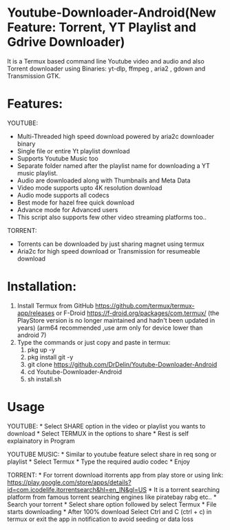 # Youtube-Downloader-Android(New Feature: Torrent, YT Playlist and Gdrive Downloader)
  It is a Termux based command line Youtube video and audio and also Torrent downloader using Binaries: yt-dlp, ffmpeg , aria2 , gdown and Transmission GTK.
  
# Features:
 YOUTUBE:
  * Multi-Threaded high speed download powered by aria2c downloader binary
  * Single file or entire Yt playlist download
  * Supports Youtube Music too
  * Separate folder named after the playlist name for downloading a YT music playlist.
  * Audio are downloaded along with Thumbnails and Meta Data
  * Video mode supports upto 4K resolution download
  * Audio mode supports all codecs
  * Best mode for hazel free quick download
  * Advance mode for Advanced users
  * This script also supports few other video streaming platforms too..
  
 TORRENT:
  * Torrents can be downloaded by just sharing magnet using termux
  * Aria2c for high speed download or Transmission for resumeable download
 
# Installation:
  1. Install Termux from GitHub https://github.com/termux/termux-app/releases or F-Droid https://f-droid.org/packages/com.termux/ (the PlayStore version is no longer maintained and hadn't been updated in years)
     (arm64 recommended ,use arm only for device lower than android 7)
  2. Type the commands or just copy and paste in termux:
        1) pkg up -y
        2) pkg install git -y
        3) git clone https://github.com/DrDelin/Youtube-Downloader-Android
        4) cd Youtube-Downloader-Android
        5) sh install.sh

# Usage

  YOUTUBE:
    * Select SHARE option in the video or playlist you wants to download
    * Select TERMUX in the options to share
    * Rest is self explainatory in Program

  YOUTUBE MUSIC:
    * Similar to youtube feature select share in req song or playlist
    * Select Termux
    * Type the required audio codec
    * Enjoy

  TORRENT:
     * For torrent download itorrents app from play store or using link: https://play.google.com/store/apps/details?id=com.icodelife.itorrentsearch&hl=en_IN&gl=US
     * It is a torrent searching platform from famous torrent searching engines like piratebay rabg etc..
     * Search your torrent 
     * Select share option followed by select Termux
     * File starts downloading
     * After 100% download Select Ctrl and C (ctrl + c) in termux or exit the app in notification to avoid seeding or data loss
